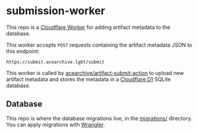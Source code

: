 # submission-worker

This repo is a [Cloudflare Worker](https://developers.cloudflare.com/workers/) for adding artifact
metadata to the database.

This worker accepts `POST` requests containing the artifact metadata JSON to this endpoint:

```
https://submit.acearchive.lgbt/submit
```

This worker is called by
[acearchive/artifact-submit-action](https://github.com/acearchive/artifact-submit-action) to upload
new artifact metadata and stores the metadata in a [Cloudflare
D1](https://developers.cloudflare.com/d1) SQLite database.

## Database

This repo is where the database migrations live, in the [migrations/](./migrations/) directory. You
can apply migrations with [Wrangler](https://developers.cloudflare.com/workers/wrangler/).
